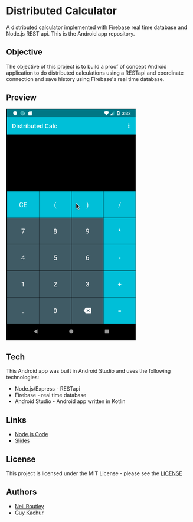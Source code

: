 # Distributed Calculator

A distributed calculator implemented with Firebase real time database and Node.js REST api.  This is the Android app repository.

## Objective

The objective of this project is to build a proof of concept Android application to do distributed calculations using a RESTapi and coordinate connection and save history using Firebase's real time database.

## Preview

![image](./demo/distributedCalcDemo.gif)

## Tech

This Android app was built in Android Studio and uses the following technologies:

-  Node.js/Express - RESTapi
-  Firebase - real time database
-  Android Studio - Android app written in Kotlin

## Links

-   [Node.js Code](https://github.com/neilroutley/nodeCalcApi)
-   [Slides](https://docs.google.com/presentation/d/1KFK6HMIvWzDN4GYvxYsSugKD73Vv2YdVuD_i7tqioNY/edit?usp=sharing)

## License

This project is licensed under the MIT License - please see the [LICENSE](LICENSE)

## Authors

-   [Neil Routley](https://github.com/neilroutley)
-   [Guy Kachur](https://github.com/GuyKachur)
